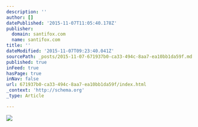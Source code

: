 ```yaml
---
description: ''
author: []
datePublished: '2015-11-07T11:05:40.178Z'
publisher:
  domain: santifox.com
  name: santifox.com
title: ''
dateModified: '2015-11-07T09:23:40.041Z'
sourcePath: _posts/2015-11-07-671937b0-ca33-494c-8aa7-ea10bb1da59f.md
published: true
inFeed: true
hasPage: true
inNav: false
url: 671937b0-ca33-494c-8aa7-ea10bb1da59f/index.html
_context: 'http://schema.org'
_type: Article

---
```

![](http://payload288.cargocollective.com/1/0/3626/8064879/sara-santifox-LR-009_o.jpg)